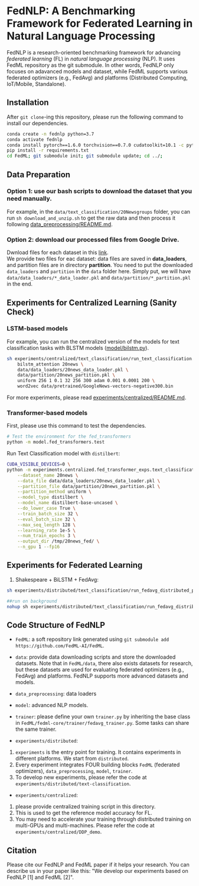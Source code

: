 # FedNLP: A Benchmarking Framework for Federated Learning in Natural Language Processing
 
<!-- This is FedNLP, an application ecosystem for federated natural language processing based on FedML framework (https://github.com/FedML-AI/FedML). -->

FedNLP is a research-oriented benchmarking framework for advancing *federated learning* (FL) in *natural language processing* (NLP).
It uses FedML repository as the git submodule. In other words, FedNLP only focuses on adavanced models and dataset, while FedML supports various
federated optimizers (e.g., FedAvg) and platforms (Distributed Computing, IoT/Mobile, Standalone).

## Installation
<!-- http://doc.fedml.ai/#/installation -->
After `git clone`-ing this repository, please run the following command to install our dependencies.

```bash
conda create -n fednlp python=3.7
conda activate fednlp
conda install pytorch==1.6.0 torchvision==0.7.0 cudatoolkit=10.1 -c pytorch -n fednlp
pip install -r requirements.txt 
cd FedML; git submodule init; git submodule update; cd ../;
```



## Data Preparation

### Option 1: use our bash scripts to download the dataset that you need manually. 
For example, in the `data/text_classification/20Newsgroups` folder, you can  run `sh download_and_unzip.sh` to get the raw data and then process it following [data_preprocessing/README.md](data_preprocessing/README.md).

### Option 2: download our processed files from Google Drive.
Dwnload files for each dataset in this [link](https://drive.google.com/folderview?id=1OhZ5NDaVz0VZX5jy8V_I_sfR25R2k_OE).  
We provide two files for eac dataset: data files are saved in  **data_loaders**, and partition files are in directory **partition**. You need to put the downloaded `data_loaders` and `partition` in the `data` folder here. Simply put, we will have `data/data_loaders/*_data_loader.pkl` and `data/partition/*_partition.pkl` in the end.


## Experiments for Centralized Learning (Sanity Check)

### LSTM-based models 

For example, you can run the centralized version of the models for text classification tasks with BLSTM models ([model/bilstm.py](model/bilstm.py)).
```bash
sh experiments/centralized/text_classification/run_text_classification.sh \
    bilstm_attention 20news \
    data/data_loaders/20news_data_loader.pkl \
    data/partition/20news_partition.pkl \
    uniform 256 1 0.1 32 256 300 adam 0.001 0.0001 200 \
    word2vec data/pretrained/GoogleNews-vectors-negative300.bin
```

For more experiments, please read [experiments/centralized/README.md](experiments/centralized/README.md).

### Transformer-based models 

First, please use this command to test the dependencies.
```bash
# Test the environment for the fed_transformers
python -m model.fed_transformers.test
```

Run Text Classification model with `distilbert`:

```bash 
CUDA_VISIBLE_DEVICES=0 \
python -m experiments.centralized.fed_transformer_exps.text_classification \
    --dataset_name 20news \
    --data_file data/data_loaders/20news_data_loader.pkl \
    --partition_file data/partition/20news_partition.pkl \
    --partition_method uniform \
    --model_type distilbert \
    --model_name distilbert-base-uncased \
    --do_lower_case True \
    --train_batch_size 32 \
    --eval_batch_size 32 \
    --max_seq_length 128 \
    --learning_rate 1e-5 \
    --num_train_epochs 3 \
    --output_dir /tmp/20news_fed/ \
    --n_gpu 1 --fp16
```


## Experiments for Federated Learning

1. Shakespeare + BiLSTM + FedAvg:
```bash
sh experiments/distributed/text_classification/run_fedavg_distributed_pytorch.sh 4 4 1 4 rnn hetero 100 1 10 0.8 shakespeare "./data/text_classification/shakespeare/" 0

##run on background
nohup sh experiments/distributed/text_classification/run_fedavg_distributed_pytorch.sh 4 4 1 4 rnn hetero 100 1 10 0.8 shakespeare "./data/text_classification/shakespeare/" 0  2>&1 &
```

<!-- ### Update FedML Submodule 
This is only for internal contributors, can put this kind of info to a seperate readme file.
```
cd FedML
git checkout master && git pull
cd ..
git add FedML
git commit -m "updating submodule FedML to latest"
git push
```  -->

## Code Structure of FedNLP
<!-- Note: The code of FedNLP only uses `FedML/fedml_core` and `FedML/fedml_api`.
In near future, once FedML is stable, we will release it as a python package. 
At that time, we can install FedML package with pip or conda, without the need to use Git submodule. -->

- `FedML`: a soft repository link generated using `git submodule add https://github.com/FedML-AI/FedML`.


- `data`: provide data downloading scripts and store the downloaded datasets.
Note that in `FedML/data`, there also exists datasets for research, but these datasets are used for evaluating federated optimizers (e.g., FedAvg) and platforms.
FedNLP supports more advanced datasets and models.

- `data_preprocessing`: data loaders

- `model`: advanced NLP models.

- `trainer`: please define your own `trainer.py` by inheriting the base class in `FedML/fedml-core/trainer/fedavg_trainer.py`.
Some tasks can share the same trainer.

- `experiments/distributed`: 
1. `experiments` is the entry point for training. It contains experiments in different platforms. We start from `distributed`.
1. Every experiment integrates FOUR building blocks `FedML` (federated optimizers), `data_preprocessing`, `model`, `trainer`.
3. To develop new experiments, please refer the code at `experiments/distributed/text-classification`.

- `experiments/centralized`: 
1. please provide centralized training script in this directory. 
2. This is used to get the reference model accuracy for FL. 
3. You may need to accelerate your training through distributed training on multi-GPUs and multi-machines. Please refer the code at `experiments/centralized/DDP_demo`.




## Citation
Please cite our FedNLP and FedML paper if it helps your research.
You can describe us in your paper like this: "We develop our experiments based on FedNLP [1] and FedML [2]".

 

